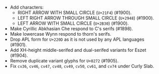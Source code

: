 * Add characters:
  - RIGHT ARROW WITH SMALL CIRCLE (`U+21F4`) (#1900).
  - LEFT RIGHT ARROW THROUGH SMALL CIRCLE (`U+2948`) (#1900).
  - LEFT ARROW WITH SMALL CIRCLE (`U+2B30`) (#1900).
* Make Cyrillic Abkhasian Che respond to C's serifs (#1898).
* Make lowercase Wynn respond to thorn's serifs.
* Drop APL form for `U+220D` as it is not used by any APL languages (#1901).
* Add XH-height middle-serifed and dual-serifed variants for Eszet (#1904).
* Remove duplicate variant glyphs for `U+0272` (#1905).
* Fix `cv36`, `cv46`, `cv47`, `cv48`, `cv49`, `cv50`, `cv61`, and `cv74` under Curly Slab.
